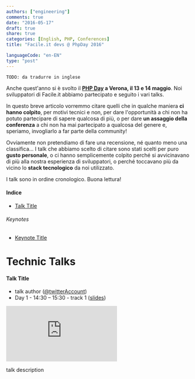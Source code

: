 ```yaml
---
authors: ["engineering"]
comments: true
date: "2016-05-17"
draft: true
share: true
categories: [English, PHP, Conferences]
title: "Facile.it devs @ PhpDay 2016"

languageCode: "en-EN"
type: "post"
---
```


```
TODO: da tradurre in inglese
```
Anche quest'anno si è svolto il **[PHP Day](http://2016.phpday.it/) a Verona, il 13 e 14 maggio**. Noi sviluppatori di Facile.it abbiamo partecipato e seguito i vari talks.

In questo breve articolo vorremmo citare quelli che in qualche maniera **ci hanno colpito**, per motivi tecnici e non, per dare l'opportunità a chi non ha potuto partecipare di sapere qualcosa di più, o per dare **un assaggio della conferenza** a chi non ha mai partecipato a qualcosa del genere e, speriamo, invogliarlo a far parte della community!

Ovviamente non pretendiamo di fare una recensione, né quanto meno una classifica... I talk che abbiamo scelto di citare sono stati scelti per puro **gusto personale**, o ci hanno semplicemente colpito perché si avvicinavano di più alla nostra esperienza di sviluppatori, o perché toccavano più da vicino lo **stack tecnologico** da noi utilizzato.

I talk sono in ordine cronologico. Buona lettura!

#### Indice
 - [Talk Title](#talkAnchor)

###### Keynotes
 - [Keynote Title](#keynoteAnchor)


# Technic Talks

<a name="talkAnchor"></a>
#### Talk Title
 * talk author ([@twitterAccount](http://twitter.com/twitterAccount))
 * Day 1 - 14:30 – 15:30 - track 1 ([slides](https://linktoslid.es))

<iframe src="https://link.to/video" frameborder="0" webkitallowfullscreen mozallowfullscreen allowfullscreen></iframe>

talk description
